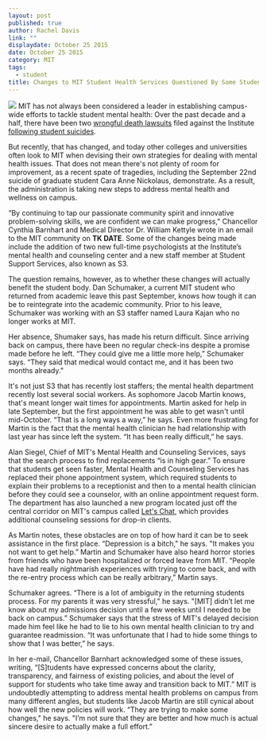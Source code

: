 ```yaml
---
layout: post
published: true
author: Rachel Davis
link: ""
displaydate: October 25 2015
date: October 25 2015
category: MIT
tags: 
  - student
title: Changes to MIT Student Health Services Questioned By Some Students
---
```



![](http://tech.mit.edu/V128/N26/graphics/health-mentalhealth.jpg)
MIT has not always been considered a leader in establishing campus-wide efforts to tackle student mental health: Over the past decade and a half, there have been two [wrongful death lawsuits](http://tech.mit.edu/V125/N30/shin71405.html) filed against the Institute [following student suicides](http://tech.mit.edu/V135/N1/lawsuit.html).

But recently, that has changed, and today other colleges and universities often look to MIT when devising their own strategies for dealing with mental health issues. That does not mean there's not plenty of room for improvement, as a recent spate of tragedies, including the September 22nd suicide of graduate student Cara Anne Nickolaus, demonstrate. As a result, the administration is taking new steps to address mental health and wellness on campus. 

“By continuing to tap our passionate community spirit and innovative problem-solving skills, we are confident we can make progress," Chancellor Cynthia Barnhart and  Medical Director Dr. William Kettyle wrote in an email to the MIT community on **TK DATE**. Some of the changes being made include the addition of two new full-time psychologists at the Institute’s mental health and counseling center and a new staff member at Student Support Services, also known as S3. 

The question remains, however, as to whether these changes will actually benefit the student body. Dan Schumaker, a current MIT student who returned from academic leave this past September, knows how tough it can be to reintegrate into the academic community. Prior to his leave, Schumaker was working with an S3 staffer named Laura Kajan who no longer works at MIT. 

Her absence, Shumaker says, has made his return difficult. Since arriving back on campus, there have been no regular check-ins despite a promise made before he left. “They could give me a little more help,” Schumaker says. “They said that medical would contact me, and it has been two months already.”

It's not just S3 that has recently lost staffers; the mental health department recently lost several social workers. As sophomore Jacob Martin knows, that's meant longer wait times for appointments. Martin asked for help in late September, but the first appointment he was able to get wasn't until mid-October. “That is a long ways a way,” he says. Even more frustrating for Martin is the fact that the mental health clinician he had relationship with last year has since left the system. “It has been really difficult,” he says.

Alan Siegel, Chief of MIT's Mental Health and Counseling Services, says that the search process to find replacements “is in high gear.” To ensure that students get seen faster, Mental Health and Counseling Services has replaced their phone appointment system, which  required students to explain their problems to a receptionist and then to a mental health clinician before they could see a counselor, with an online appointment request form. The department has also launched a new program located just off the central corridor on MIT's campus called [Let's Chat](https://medical.mit.edu/faqs/lets-chat), which provides additional counseling sessions for drop-in clients. 

As Martin notes, these obstacles are on top of how hard it can be to seek assistance in the first place. “Depression is a bitch," he says. "It makes you not want to get help.” Martin and Schumaker have also heard horror stories from friends who have been hospitalized or forced leave from MIT. “People have had really nightmarish experiences with trying to come back, and with the re-entry process which can be really arbitrary,” Martin says.

Schumaker agrees. “There is a lot of ambiguity in the returning students process. For my parents it was very stressful," he says. "[MIT] didn’t let me know about my admissions decision until a few weeks until I needed to be back on campus.” Schumaker says that the stress of MIT's delayed decision made him feel like he had to lie to his own mental health clinician to try and guarantee readmission. “It was unfortunate that I had to hide some things to show that I was better,” he says.

In her e-mail, Chancellor Barnhart acknowledged some of these issues, writing, “[S]tudents have expressed concerns about the clarity, transparency, and fairness of existing policies, and about the level of support for students who take time away and transition back to MIT.” MIT is undoubtedly attempting to address mental health problems on campus from many different angles, but students like Jacob Martin are still cynical about how well the new policies will work. “They are trying to make some changes," he says. "I’m not sure that they are better and how much is actual sincere desire to actually make a full effort.”
